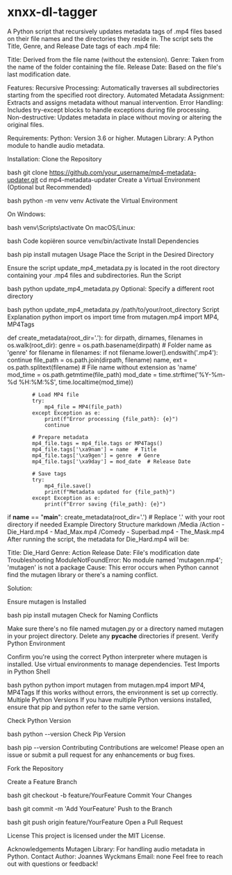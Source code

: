 # xnxx-dl-tagger

A Python script that recursively updates metadata tags of .mp4 files based on their file names and the directories they reside in. The script sets the Title, Genre, and Release Date tags of each .mp4 file:

Title: Derived from the file name (without the extension).
Genre: Taken from the name of the folder containing the file.
Release Date: Based on the file's last modification date.

Features:
Recursive Processing: Automatically traverses all subdirectories starting from the specified root directory.
Automated Metadata Assignment: Extracts and assigns metadata without manual intervention.
Error Handling: Includes try-except blocks to handle exceptions during file processing.
Non-destructive: Updates metadata in place without moving or altering the original files.

Requirements:
Python: Version 3.6 or higher.
Mutagen Library: A Python module to handle audio metadata.

Installation:
Clone the Repository

bash
git clone https://github.com/your_username/mp4-metadata-updater.git
cd mp4-metadata-updater
Create a Virtual Environment (Optional but Recommended)

bash
python -m venv venv
Activate the Virtual Environment

On Windows:

bash
venv\Scripts\activate
On macOS/Linux:

bash
Code kopiëren
source venv/bin/activate
Install Dependencies

bash
pip install mutagen
Usage
Place the Script in the Desired Directory

Ensure the script update_mp4_metadata.py is located in the root directory containing your .mp4 files and subdirectories.
Run the Script

bash
python update_mp4_metadata.py
Optional: Specify a different root directory

bash
python update_mp4_metadata.py /path/to/your/root_directory
Script Explanation
python
import os
import time
from mutagen.mp4 import MP4, MP4Tags

def create_metadata(root_dir='.'):
    for dirpath, dirnames, filenames in os.walk(root_dir):
        genre = os.path.basename(dirpath)  # Folder name as 'genre'
        for filename in filenames:
            if not filename.lower().endswith('.mp4'):
                continue
            file_path = os.path.join(dirpath, filename)
            name, ext = os.path.splitext(filename)  # File name without extension as 'name'
            mod_time = os.path.getmtime(file_path)
            mod_date = time.strftime('%Y-%m-%d %H:%M:%S', time.localtime(mod_time))

            # Load MP4 file
            try:
                mp4_file = MP4(file_path)
            except Exception as e:
                print(f"Error processing {file_path}: {e}")
                continue

            # Prepare metadata
            mp4_file.tags = mp4_file.tags or MP4Tags()
            mp4_file.tags['\xa9nam'] = name  # Title
            mp4_file.tags['\xa9gen'] = genre  # Genre
            mp4_file.tags['\xa9day'] = mod_date  # Release Date

            # Save tags
            try:
                mp4_file.save()
                print(f"Metadata updated for {file_path}")
            except Exception as e:
                print(f"Error saving {file_path}: {e}")

if __name__ == "__main__":
    create_metadata(root_dir='.')  # Replace '.' with your root directory if needed
Example Directory Structure
markdown
/Media
    /Action
        - Die_Hard.mp4
        - Mad_Max.mp4
    /Comedy
        - Superbad.mp4
        - The_Mask.mp4
After running the script, the metadata for Die_Hard.mp4 will be:

Title: Die_Hard
Genre: Action
Release Date: File's modification date
Troubleshooting
ModuleNotFoundError: No module named 'mutagen.mp4'; 'mutagen' is not a package
Cause: This error occurs when Python cannot find the mutagen library or there's a naming conflict.

Solution:

Ensure mutagen is Installed

bash
pip install mutagen
Check for Naming Conflicts

Make sure there's no file named mutagen.py or a directory named mutagen in your project directory.
Delete any __pycache__ directories if present.
Verify Python Environment

Confirm you're using the correct Python interpreter where mutagen is installed.
Use virtual environments to manage dependencies.
Test Imports in Python Shell

bash
python
python
import mutagen
from mutagen.mp4 import MP4, MP4Tags
If this works without errors, the environment is set up correctly.
Multiple Python Versions
If you have multiple Python versions installed, ensure that pip and python refer to the same version.

Check Python Version

bash
python --version
Check Pip Version

bash
pip --version
Contributing
Contributions are welcome! Please open an issue or submit a pull request for any enhancements or bug fixes.

Fork the Repository

Create a Feature Branch

bash
git checkout -b feature/YourFeature
Commit Your Changes

bash
git commit -m 'Add YourFeature'
Push to the Branch

bash
git push origin feature/YourFeature
Open a Pull Request

License
This project is licensed under the MIT License.

Acknowledgements
Mutagen Library: For handling audio metadata in Python.
Contact
Author: Joannes Wyckmans
Email: none
Feel free to reach out with questions or feedback!
